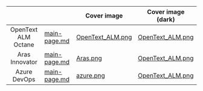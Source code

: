 <table data-view="cards">
   <thead>
      <tr>
        <th align="center"></th>
        <th data-hidden data-card-target data-type="content-ref"></th>
        <th data-hidden data-card-cover data-type="image">Cover image</th>
        <th data-hidden data-card-cover-dark data-type="image">Cover image (dark)</th>
      </tr>
   </thead>
   <tbody>
      <tr>
       <td align="center">OpenText ALM Octane</td>
         <td><a href="main-page.md">main-page.md</a></td>
         <td data-object-fit="contain"><a href=".gitbook/assets/OpenText_ALM.png">OpenText_ALM.png</a></td>
        <td data-object-fit="contain"><a href=".gitbook/assets/Group 33.png">OpenText_ALM.png</a></td>
      </tr>
      <tr>
        <td align="center">Aras Innovator</td>
          <td><a href="main-page.md">main-page.md</a></td>
         <td data-object-fit="contain"><a href=".gitbook/assets/Aras.png">Aras.png</a></td>
        <td data-object-fit="contain"><a href=".gitbook/assets/Group 33.png">OpenText_ALM.png</a></td>
      </tr>
      <tr>
           <td align="center">Azure DevOps</td>
          <td><a href="main-page.md">main-page.md</a></td>
         <td data-object-fit="contain"><a href=".gitbook/assets/azure.png">azure.png</a></td>
        <td data-object-fit="contain"><a href=".gitbook/assets/Group 33.png">OpenText_ALM.png</a></td>
      </tr>
   </tbody>
</table>
